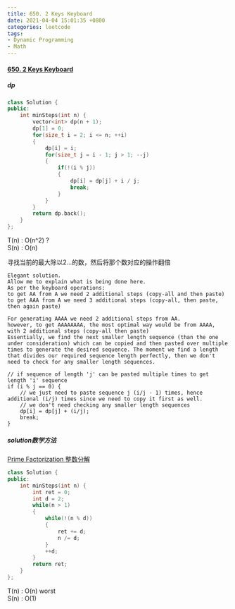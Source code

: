 ```yaml
---
title: 650. 2 Keys Keyboard
date: 2021-04-04 15:01:35 +0800
categories: leetcode
tags: 
- Dynamic Programming
- Math
---
```

#### [650. 2 Keys Keyboard](https://leetcode.com/problems/2-keys-keyboard/)

##### dp
```c++
class Solution {
public:
    int minSteps(int n) {
        vector<int> dp(n + 1);
        dp[1] = 0;
        for(size_t i = 2; i <= n; ++i)
        {
            dp[i] = i;
            for(size_t j = i - 1; j > 1; --j)
            {
                if(!(i % j))
                {
                    dp[i] = dp[j] + i / j;
                    break;
                }
            }
        }
        return dp.back();
    }
};
```
T(n) : O(n^2) ? <br>
S(n) : O(n)

寻找当前的最大除以2...的数，然后将那个数对应的操作翻倍
```
Elegant solution.
Allow me to explain what is being done here.
As per the keyboard operations:
to get AA from A we need 2 additional steps (copy-all and then paste)
to get AAA from A we need 3 additional steps (copy-all, then paste, then again paste)

For generating AAAA we need 2 additional steps from AA.
however, to get AAAAAAAA, the most optimal way would be from AAAA, with 2 additional steps (copy-all then paste)
Essentially, we find the next smaller length sequence (than the one under consideration) which can be copied and then pasted over multiple times to generate the desired sequence. The moment we find a length that divides our required sequence length perfectly, then we don't need to check for any smaller length sequences.

// if sequence of length 'j' can be pasted multiple times to get length 'i' sequence
if (i % j == 0) {
    // we just need to paste sequence j (i/j - 1) times, hence additional (i/j) times since we need to copy it first as well.
    // we don't need checking any smaller length sequences 
    dp[i] = dp[j] + (i/j);
    break;
}
```

##### solution数学方法 

[Prime Factorization 整数分解](https://zh.wikipedia.org/wiki/%E6%95%B4%E6%95%B0%E5%88%86%E8%A7%A3)

```c++
class Solution {
public:
    int minSteps(int n) {
        int ret = 0;
        int d = 2;
        while(n > 1)
        {
            while(!(n % d))
            {
                ret += d;
                n /= d;
            }
            ++d;
        }
        return ret;
    }
};
```
T(n) : O(n) worst <br>
S(n) : O(1)

